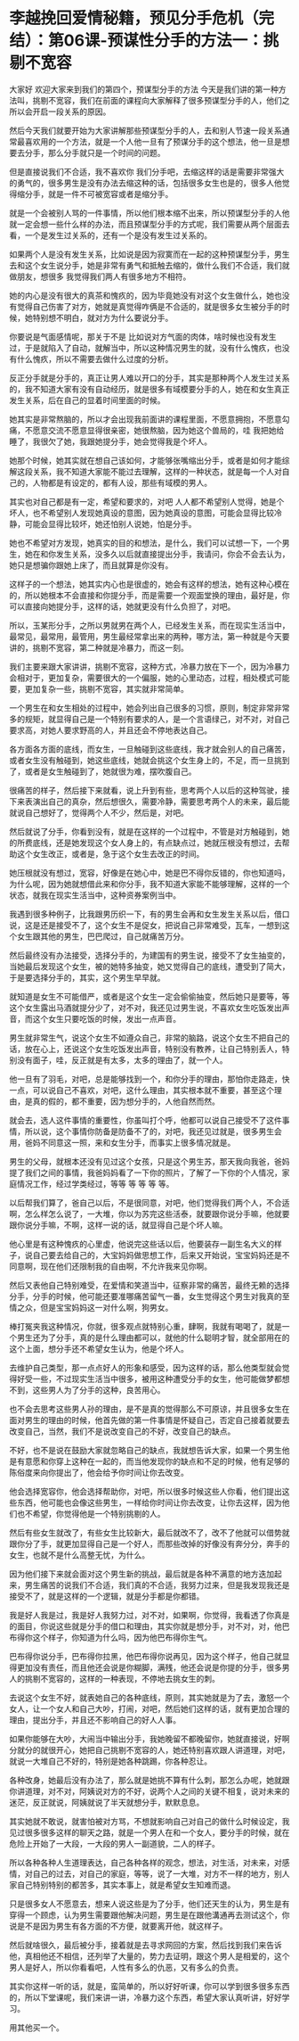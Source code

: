 # 李越挽回爱情秘籍，预见分手危机（完结）：第06课-预谋性分手的方法一：挑剔不宽容

大家好 欢迎大家来到我们的第四个，预谋型分手的方法 今天是我们讲的第一种方法叫，挑剔不宽容，我们在前面的课程向大家解释了很多预谋型分手的人，他们之所以会开启一段关系的原因。

然后今天我们就要开始为大家讲解那些预谋型分手的人，去和别人节速一段关系通常最喜欢用的一个方法，就是一个人他一旦有了预谋分手的这个想法，他一旦是想要去分手，那么分手就只是一个时间的问题。

但是直接说我们不合适，我不喜欢你 我们分手吧，去缩这样的话是需要非常强大的勇气的，很多男生是没有办法去缩这种的话，包括很多女生也是的，很多人他觉得缩分手，就是一件不可被宽容或者是缩分手。

就是一个会被别人骂的一件事情，所以他们根本缩不出来，所以预谋型分手的人他就一定会想一些什么样的办法，而且预谋型分手的方式呢，我们需要从两个层面去看，一个是发生过关系的，还有一个是没有发生过关系的。

如果两个人是没有发生关系，比如说是因为寂寞而在一起的这种预谋型分手，男生去和这个女生说分手，她是非常有勇气和抵触去缩的，做什么我们不合适，我们就做朋友，想很多 我觉得我们两人有很多地方不相符。

她的内心是没有很大的真茶和愧疚的，因为毕竟她没有对这个女生做什么，她也没有觉得自己伤害了对方，她就是真觉得咋俩是不合适的，就是很多女生被分手的时候，她特别想不明白，就对方为什么要说分手。

你要说是气面感情呢，那关于不是 比如说对方气面的肉体，啥时候也没有发生过，于是就陷入了自动，就解当中，所以这种情况男生的就，没有什么愧疚，也没有什么愧疚，所以不需要去做什么过度的分析。

反正分手就是分手的，真正让男人难以开口的分手，其实是那种两个人发生过关系的，我不知道大家有没有自动经历，就是很多有域模要分手的人，她在和女生真正发生关系，后在自己的显着时间里面的时候。

她其实是非常熬脑的，所以才会出现我前面讲的课程里面，不愿意拥抱，不愿意勾痛，不愿意交流不愿意显得很亲密，她很熬脑，因为她这个兽局的，哇 我把她给睡了，我很欠了她，我跟她提分手，她会觉得我是个坏人。

她那个时候，她其实就在想自己该如何，才能够张嘴缩出分手，或者是如何才能综解这段关系，我不知道大家能不能过去理解，这样的一种状态，就是每一个人对自己的，人物都是有设定的，都有人设，那些有域模的男人。

其实也对自己都是有一定，希望和要求的，对吧 人人都不希望别人觉得，她是个坏人，也不希望别人发现她真设的意图，因为她真设的意图，可能会显得比较冷静，可能会显得比较坏，她还怕别人说她，怕是分手。

她也不希望对方发现，她真实的目的和想法，是什么，我们可以试想一下，一个男生，她在和你发生关系，没多久以后就直接提出分手，我请问，你会不会去认为，她只是想骗你跟她上床了，而且就算是你没有。

这样子的一个想法，她其实内心也是很虚的，她会有这样的想法，她有这种心模在的，所以她根本不会直接和你提分手，而是需要一个观面堂换的理由，最好是，你可以直接向她提分手，这样的话，她就更没有什么负担了，对吧。

所以，玉某形分手，之所以男就男在两个人，已经发生关系，而在现实生活当中，最常见，最常用，最管用，男生最经常拿出来的两种，哪方法，第一种就是今天要讲的，挑剔不宽容，第二种就是冷暴力，而这一刻。

我们主要来跟大家讲讲，挑剔不宽容，这种方式，冷暴力放在下一个，因为冷暴力会相对于，更加复杂，需要很大的一个偏服，她的心里动态，过程，相处模式可能要，更加复杂一些，挑剔不宽容，其实就非常简单。

一个男生在和女生相处的过程中，她会列出自己很多的习惯，原则，制定非常非常多的规矩，就显得自己是一个特别有要求的人，是一个言语绿己，对不对，对自己要求高，对她人要求野高的人，并且还会不停地表达自己。

各方面各方面的底线，而女生，一旦触碰到这些底线，我才就会别人的自己痛苦，或者女生没有触碰到，她这些底线，她就会挑这个女生身上的，不足，而一旦挑到了，或者是女生触碰到了，她就很为难，摆吹腹自己。

很痛苦的样子，然后接下来就看，说上升到有些，思考两个人以后的这种驾驶，接下来表演出自己的真杂，然后想很久，需要冷静，需要思考两个人的未来，最后能就说自己想好了，觉得两个人不少，然后是，对吧。

然后就说了分手，你看到没有，就是在这样的一个过程中，不管是对方触碰到，她的所费底线，还是她发现这个女人身上的，有点缺点过，她就压根没有想过，去帮助这个女生改正，或者是，急于这个女生去改正的时间。

她压根就没有想过，宽容，好像是在她心中，她是巴不得你反错的，你也知道吗，为什么呢，因为她就想借此来和你分手，我不知道大家能不能够理解，这样的一个状态，就我在现实生活当中，这种资券案例当中。

我遇到很多种例子，比我跟男历织一下，有的男生会再和女生发生关系以后，借口说，这是还是接受不了，这个女生不是促女，把说自己非常难受，瓦车，一想到这个女生跟其他的男生，巴巴爬过，自己就痛苦万分。

然后最终没有办法接受，选择分手的，为建国有的男生说，接受不了女生抽变的，当她最后发现这个女生，被的她特多抽变，她又觉得自己的底线，遭受到了简大，于是要选择分手的，其实，这个男生早早就。

就知道是女生不可能借严，或者是这个女生一定会偷偷抽变，然后她只是要等，等这个女生露出马酒就提分少了，对不对，我还见过男生说，不喜欢女生吃饭发出声音，而这个女生只要吃饭的时候，发出一点声音。

男生就非常生气，说这个女生不如遵众自己，非常的脑路，说这个女生不把自己的话，放在心上，还说这个女生吃饭发出声音，特别没有教养，让自己特别丢人，特别没有面子，哇，反正就是有太多，太多的理由了，就一个人。

他一旦有了羽毛，对吧，总是能够找到一个，和你分手的理由，那怕你走路走，快一点，可以说自己不喜欢，对吧，这什么理由，其实根本就不重要，甚至这个理由，是真的假的，都不重要，因为想分手的，人他自然而然。

就会去，选人这件事情的重要性，你虽叫打个呼，他都可以说自己接受不了这件事情，所以说，这个事情你防备是防备不了的，对吧，我还见过就是，很多男生会用，爸妈不同意这一照，来和女生分手，而事实上很多情况就是。

男生的父母，就根本还没有见过这个女孩，只是这个男生苏，那天我向我爸，爸妈提了我们之间的事情，我爸妈妈看了一下你的照片，了解了一下你的个人情况，家庭情况工作，经过学类经过，等等 等 等 等 等。

以后帮我们算了，爸自己以后，不是很同意，对吧，他们觉得我们两个人，不合适啊，怎么样怎么说了，一大堆，你以为苏完这些活泰，就要跟你说分手嘛，他就要跟你说分手嘛，不啊，这样一说的话，就显得自己是个坏人嘛。

他心里是有这种愧疚的心里虚，他说完这些话以后，他要装存一副生名大义的样子，说自己要去给自己的，大宝妈妈做思想工作，后来又开始说，宝宝妈妈还是不同意啊，现在他们还限制我的自由啊，不允许我来见你啊。

然后又表他自己特别难受，在爱情和笑道当中，征察非常的痛苦，最终无赖的选择分手，分手的时候，他可能还要准哪痛苦留气一番，女生觉得这个男生对我真的至情之众，但是宝宝妈妈这一对什么啊，狗男女。

棒打冤夹我这种情况，你就，很多观点就特别心重，肆啊，我就有喝喝了，就是一个男生还为了分手，真的是什么理由都可以，就他的什么聪明才智，就全部用在的这个上面，想分手还不希望女生认为，他是个坏人。

去维护自己类型，那一点点好人的形象和感受，因为这样的话，那么他类型就会觉得好受一些，不过现实生活当中很多，被用这种遭受分手的女生，他可能做梦都想不到，这些男人为了分手的这种，良苦用心。

也不会去思考这些男人孙的理由，是不是真的觉得那么不可原谅，并且很多女生在面对男生的理由的时候，他首先做的第一件事情是怀疑自己，否定自己接着就要去改变自己，当然，我们不是说改变自己的不好，改变自己的缺点。

不好，也不是说在鼓励大家就忽略自己的缺点，我就想告诉大家，如果一个男生他是有意愿和你穿上这种在一起的，而当他发现你的缺点和不足的时候，他有足够的陈俗度来向你提出了，他会给予你时间让你去改变。

他会选择宽容你，他会选择帮助你，对吧，所以很多时候这些人你看，他们提出这些东西，他可能也会像这些男生，一样给你时间让你去改变，让你去这样，因为他们也不希望，你觉得他是一个特别挑剔的人。

然后有些女生就改了，有些女生比较新大，最后就改不了，改不了他就可以借势就跟你分了手，就更加显得自己是一个好人，而那些改掉的好像没有奔分分，奔手的女生，也就不是什么高整无忧，为什么。

因为他们接下来就会面对这个男生新的挑战，最后就是各种不满意的地方迭加起来，男生痛苦的说我们不合适，我们真的不合适，我努力过来，但是我发现我还是接受不了，就是这样的一个逻辑，就是分手都是你都错。

我是好人我是过，我是好人我努力过，对不对，如果啊，你觉得，我看透了你真是的面目，你说这些就是分手的借口和理由，其实你就是想分手，对不对，对，他巴布得你这个样子，你知道为什么吗，因为他巴布得你生气。

巴布得你说分手，巴布得你拉黑，他巴布得你说再见，因为这个样子，他自己就显得更加没有责任，而且他还会说是你糊脚，满残，他还会说是你提的分手，很多男人的挑剔不宽容的，这样的一种表现，不停地去挑女生的刺。

去说这个女生不好，就表她自己的各种底线，原则，其实她就是为了去，激怒一个女人，让一个女人和自己大吵，打闹，对吧，然后她们这样的话，就有更加合理的理由，提出分手，并且还不影响自己的好人人事。

如果你能够在大吵，大闹当中输出分手，我她晚留不都晚留你，她就直接说，好啊分就分的就很开心，她把自己挑剔不宽容的人，她还特别喜欢跟人讲道理，对吧，就说一大堆自己不好的，特别是她各种跳踢，你各种忍让。

各种改身，她最后没有办法了，那么就是她挑不算有什么刺，那怎么办呢，她就跟你讲道理，对不对，阿姨说对方的不好，说两个人之间的关键不相复，说对未来的迷茫，反正就说，阿姨就说了半天就想分手，默默息息。

其实她就不敢说，就害怕被对方骂，不想就影响自己对自己的做什么时候设定，我见过很多很多这样的聊天之路，就是一个男人在和一个女人，要分手的时候，就在危险上开始了一大段，一大段的男人一副道貌，二人的样子。

所以各种各种人生道理表达，自己各种各样的观念，想法，对生活，对未来，对感情，对自己的过去，对自己的家庭，等等，说了一大堆，对方不一样的地方，别人家自己特别特别的都苦多，其实本事上，就是希望女生知难而退。

只是很多女人不愿意去，想来人说这些是为了分手，他们还天生的认为，男生是有穿得一个顾虑，认为男生需要跟他解决问题，男生是在跟他溝通再去测试这个，你说是不是因为男生有各方面的不方便，就要离开他，就这样子。

然后就啥很久，最后被分手，接着就是去寻求网回的方案，然后找到我们来告诉他，真相他还不相信，还列举了大量的，势力去证明，跟这个男人是相爱的，这个男人是好人，所以你看看吧，人性有多么的仇恶，又有多么的负责。

其实你这样一听的话，就是，蛮简单的，所以好好听课，你可以学到很多很多东西的，所以下堂课呢，我们来讲一讲，冷暴力这个东西，希望大家认真听讲，好好学习。

用其他买一个。